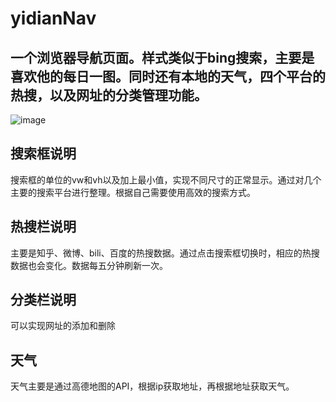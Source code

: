 # yidianNav
## 一个浏览器导航页面。样式类似于bing搜索，主要是喜欢他的每日一图。同时还有本地的天气，四个平台的热搜，以及网址的分类管理功能。  
![image](https://github.com/white-dian/yidianNav/blob/master/image/%E5%B1%8F%E5%B9%95%E6%88%AA%E5%9B%BE%202022-10-05%20092057.png)
## 搜索框说明  
搜索框的单位的vw和vh以及加上最小值，实现不同尺寸的正常显示。通过对几个主要的搜索平台进行整理。根据自己需要使用高效的搜索方式。  
## 热搜栏说明  
主要是知乎、微博、bili、百度的热搜数据。通过点击搜索框切换时，相应的热搜数据也会变化。数据每五分钟刷新一次。  
## 分类栏说明  
可以实现网址的添加和删除  
## 天气  
天气主要是通过高德地图的API，根据ip获取地址，再根据地址获取天气。
